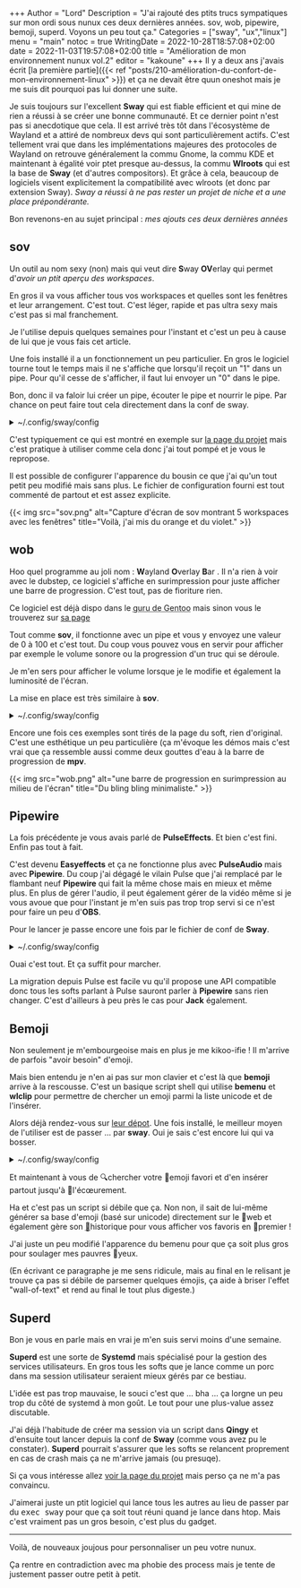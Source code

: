 +++
Author = "Lord"
Description = "J'ai rajouté des ptits trucs sympatiques sur mon ordi sous nunux ces deux dernières années. sov, wob, pipewire, bemoji, superd. Voyons un peu tout ça."
Categories = ["sway", "ux","linux"]
menu = "main"
notoc = true
WritingDate = 2022-10-28T18:57:08+02:00
date = 2022-11-03T19:57:08+02:00
title = "Amélioration de mon environnement nunux vol.2"
editor = "kakoune"
+++
Il y a deux ans j'avais écrit [la première partie]({{< ref "posts/210-amélioration-du-confort-de-mon-environnement-linux" >}}) et ça ne devait être quun oneshot mais je me suis dit pourquoi pas lui donner une suite.

Je suis toujours sur l'excellent **Sway** qui est fiable efficient et qui mine de rien a réussi à se créer une bonne communauté.
Et ce dernier point n'est pas si anecdotique que cela.
Il est arrivé très tôt dans l'écosystème de Wayland et a attiré de nombreux devs qui sont particulièrement actifs.
C'est tellement vrai que dans les implémentations majeures des protocoles de Wayland on retrouve généralement la commu Gnome, la commu KDE et maintenant à égalité voir ptet presque au-dessus, la commu **Wlroots** qui est la base de **Sway** (et d'autres compositors).
Et grâce à cela, beaucoup de logiciels visent explicitement la compatibilité avec wlroots (et donc par extension Sway).
*Sway a réussi à ne pas rester un projet de niche et a une place prépondérante.*

Bon revenons-en au sujet principal : *mes ajouts ces deux dernières années*

## sov
Un outil au nom sexy (non) mais qui veut dire **S**way **OV**erlay qui permet d'*avoir un ptit aperçu des workspaces*.

En gros il va vous afficher tous vos workspaces et quelles sont les fenêtres et leur arrangement.
C'est tout.
C'est léger, rapide et pas ultra sexy mais c'est pas si mal franchement.

Je l'utilise depuis quelques semaines pour l'instant et c'est un peu à cause de lui que je vous fais cet article.

Une fois installé il a un fonctionnement un peu particulier.
En gros le logiciel tourne tout le temps mais il ne s'affiche que lorsqu'il reçoit un "1" dans un pipe.
Pour qu'il cesse de s'afficher, il faut lui envoyer un "0" dans le pipe.

Bon, donc il va faloir lui créer un pipe, écouter le pipe et nourrir le pipe.
Par chance on peut faire tout cela directement dans la conf de sway.

<details><summary>~/.config/sway/config</summary>

{{< highlight "shell" >}}
# On définit une variable pour plus tard
set $XDG_RUNTIME_DIR /tmp/1000-runtime-dir

# On supprime un éventuel pipe, on crée un nouveau pipe, on lance sov en le branchant sur le pipe
exec rm -f $XDG_RUNTIME_DIR/sov.pipe && mkfifo $XDG_RUNTIME_DIR/sov.pipe && tail -f $XDG_RUNTIME_DIR/sov.pipe | sov

# J'affiche sov lors d'un changement de workspace (en gardant le raccourcis pressé)
# Sway lance deux commandes : le changement de workspace puis l'envoi dans le pipe
# Le --no-repeat permet de ne lancer qu'une fois la commande quand le raccourci est pressé même si c'est maintenu appuyé

bindcode --no-repeat $mod+10 workspace 1; exec "echo 1 > $XDG_RUNTIME_DIR/sov.pipe"
bindcode --no-repeat $mod+11 workspace 2; exec "echo 1 > $XDG_RUNTIME_DIR/sov.pipe"
bindcode --no-repeat $mod+12 workspace 3; exec "echo 1 > $XDG_RUNTIME_DIR/sov.pipe"
bindcode --no-repeat $mod+13 workspace 4; exec "echo 1 > $XDG_RUNTIME_DIR/sov.pipe"
bindcode --no-repeat $mod+14 workspace 5; exec "echo 1 > $XDG_RUNTIME_DIR/sov.pipe"

# On cache sov lorsque le raccourci n'est plus pressé
bindcode --release $mod+10 exec "echo 0 > $XDG_RUNTIME_DIR/sov.pipe"
bindcode --release $mod+11 exec "echo 0 > $XDG_RUNTIME_DIR/sov.pipe"
bindcode --release $mod+12 exec "echo 0 > $XDG_RUNTIME_DIR/sov.pipe"
bindcode --release $mod+13 exec "echo 0 > $XDG_RUNTIME_DIR/sov.pipe"
bindcode --release $mod+14 exec "echo 0 > $XDG_RUNTIME_DIR/sov.pipe"
{{< / highlight >}}

</details>

C'est typiquement ce qui est montré en exemple sur [la page du projet](https://github.com/milgra/sov) mais c'est pratique à utiliser comme cela donc j'ai tout pompé et je vous le repropose.

Il est possible de configurer l'apparence du bousin ce que j'ai qu'un tout petit peu modifié mais sans plus.
Le fichier de configuration fourni est tout commenté de partout et est assez explicite.

{{< img src="sov.png" alt="Capture d'écran de sov montrant 5 workspaces avec les fenêtres" title="Voilà, j'ai mis du orange et du violet." >}}

## wob
Hoo quel programme au joli nom : **W**ayland **O**verlay **B**ar .
Il n'a rien à voir avec le dubstep, ce logiciel s'affiche en surimpression pour juste afficher une barre de progression.
C'est tout, pas de fioriture rien.

Ce logiciel est déjà dispo dans le <abbr title="dépot communautaire de gentoo">guru de Gentoo</abbr> mais sinon vous le trouverez sur [sa page](https://github.com/francma/wob)

Tout comme **sov**, il fonctionne avec un pipe et vous y envoyez une valeur de 0 à 100 et c'est tout.
Du coup vous pouvez vous en servir pour afficher par exemple le volume sonore ou la progression d'un truc qui se déroule.

Je m'en sers pour afficher le volume lorsque je le modifie et également la luminosité de l'écran.

La mise en place est très similaire à **sov**.

<details><summary>~/.config/sway/config</summary>

{{< highlight "shell" >}}
# On définit une variable pour plus tard
set $XDG_RUNTIME_DIR /tmp/1000-runtime-dir

# On supprime un éventuel pipe, on crée un nouveau pipe, on lance wob en le branchant sur le pipe
exec rm -f $XDG_RUNTIME_DIR/wob.pipe && mkfifo $XDG_RUNTIME_DIR/wob.pipe && tail -f $XDG_RUNTIME_DIR/wob.pipe | wob

# Modif de luminosité puis affichage de la barre
bindcode 233 exec "ddcutil setvcp 10 + 10 --bus 6 --sleep-timer 0.1" ; exec 'ddcutil getvcp 10 -t --bus 6 --sleep-timer 0.1 | cut -d" " -f4 > $XDG_RUNTIME_DIR/wob.pipe'
bindcode 232 exec "ddcutil setvcp 10 - 10 --bus 6 --sleep-timer 0.1" ; exec 'ddcutil getvcp 10 -t --bus 6 --sleep-timer 0.1 | cut -d" " -f4 > $XDG_RUNTIME_DIR/wob.pipe'

# Modif du volume sonore puis affichage de la barre
bindsym XF86AudioRaiseVolume exec amixer sset Master 5%+ | sed -En 's/.*\[([0-9]+)%\].*/\1/p' | head -1 > $XDG_RUNTIME_DIR/wob
.pipe
bindsym XF86AudioLowerVolume exec amixer sset Master 5%- | sed -En 's/.*\[([0-9]+)%\].*/\1/p' | head -1 > $XDG_RUNTIME_DIR/wob
.pipe
bindsym XF86AudioMute exec amixer sset Master toggle | sed -En '/\[on\]/ s/.*\[([0-9]+)%\].*/\1/ p; /\[off\]/ s/.*/0/p' | head
 -1 > $XDG_RUNTIME_DIR/wob.pipe

{{< / highlight >}}

</details>

Encore une fois ces exemples sont tirés de la page du soft, rien d'original.
C'est une esthétique un peu particulière (ça m'évoque les démos mais c'est vrai que ça ressemble aussi comme deux gouttes d'eau à la barre de progression de **mpv**.

{{< img src="wob.png" alt="une barre de progression en surimpression au milieu de l'écran" title="Du bling bling minimaliste." >}}

## Pipewire
La fois précédente je vous avais parlé de **PulseEffects**.
Et bien c'est fini.
Enfin pas tout à fait.

C'est devenu **Easyeffects** et ça ne fonctionne plus avec **PulseAudio** mais avec **Pipewire**.
Du coup j'ai dégagé le vilain Pulse que j'ai remplacé par le flambant neuf **Pipewire** qui fait la même chose mais en mieux et même plus.
En plus de gérer l'audio, il peut également gérer de la vidéo même si je vous avoue que pour l'instant je m'en suis pas trop trop servi si ce n'est pour faire un peu d'**OBS**.

Pour le lancer je passe encore une fois par le fichier de conf de **Sway**.

<details><summary>~/.config/sway/config</summary>

exec --no-startup-id /usr/bin/gentoo-pipewire-launcher

</details>

Ouai c'est tout.
Et ça suffit pour marcher.

La migration depuis Pulse est facile vu qu'il propose une API compatible donc tous les softs parlant à Pulse sauront parler à **Pipewire** sans rien changer.
C'est d'ailleurs à peu près le cas pour **Jack** également.

## Bemoji
Non seulement je m'embourgeoise mais en plus je me kikoo-ifie !
Il m'arrive de parfois "avoir besoin" d'emoji.

Mais bien entendu je n'en ai pas sur mon clavier et c'est là que **bemoji** arrive à la rescousse.
C'est un basique script shell qui utilise **bemenu** et **wlclip** pour permettre de chercher un emoji parmi la liste unicode et de l'insérer.

Alors déjà rendez-vous sur [leur dépot](https://github.com/marty-oehme/bemoji).
Une fois installé, le meilleur moyen de l'utiliser est de passer … par **sway**.
Oui je sais c'est encore lui qui va bosser.

<details><summary>~/.config/sway/config</summary>

bindsym $mod+a bemoji -t -e

</details>

Et maintenant à vous de 🔍chercher votre 🤔emoji favori et d'en insérer partout jusqu'à 🤮l'écœurement.

Ha et c'est pas un script si débile que ça.
Non non, il sait de lui-même générer sa base d'emoji (basé sur unicode) directement sur le 🔗web et également gère son <abbr title="ouai c'est pas vraiment le plus approprié ^__^">🧻</abbr>historique pour vous afficher vos favoris en 🥇premier !

J'ai juste un peu modifié l'apparence du bemenu pour que ça soit plus gros pour soulager mes pauvres 👀yeux.

(En écrivant ce paragraphe je me sens ridicule, mais au final en le relisant je trouve ça pas si débile de parsemer quelques émojis, ça aide à briser l'effet "wall-of-text" et rend au final le tout plus digeste.)

## Superd
Bon je vous en parle mais en vrai je m'en suis servi moins d'une semaine.

**Superd** est une sorte de **Systemd** mais spécialisé pour la gestion des services utilisateurs.
En gros tous les softs que je lance comme un porc dans ma session utilisateur seraient mieux gérés par ce bestiau.

L'idée est pas trop mauvaise, le souci c'est que … bha … ça lorgne un peu trop du côté de systemd à mon goût.
Le tout pour une plus-value assez discutable.

J'ai déjà l'habitude de créer ma session via un script dans **Qingy** et d'ensuite tout lancer depuis la conf de **Sway** (comme vous avez pu le constater).
**Superd** pourrait s'assurer que les softs se relancent proprement en cas de crash mais ça ne m'arrive jamais (ou presuqe).

Si ça vous intéresse allez [voir la page du projet](https://git.sr.ht/~craftyguy/superd) mais perso ça ne m'a pas convaincu.

J'aimerai juste un ptit logiciel qui lance tous les autres au lieu de passer par du <kbd>exec sway</kbd> pour que ça soit tout réuni quand je lance dans htop.
Mais c'est vraiment pas un gros besoin, c'est plus du gadget.

--------

Voilà, de nouveaux joujous pour personnaliser un peu votre nunux.

Ça rentre en contradiction avec ma phobie des process mais je tente de justement passer outre petit à petit.

